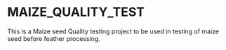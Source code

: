 # MAIZE_QUALITY_TEST
This is a Maize seed Quality testing project to be used in testing of maize seed before feather processing. 
